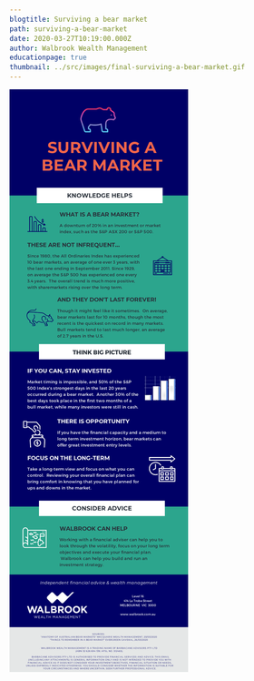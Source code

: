 ```yaml
---
blogtitle: Surviving a bear market
path: surviving-a-bear-market
date: 2020-03-27T10:19:00.000Z
author: Walbrook Wealth Management
educationpage: true
thumbnail: ../src/images/final-surviving-a-bear-market.gif
---
```

![Surviving a bear market](../src/images/final-surviving-a-bear-market.gif "Surviving a bear market")